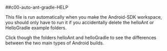 ##c00-auto-ant-gradle-HELP

This file is run automatically when you make the Android-SDK workspace, you should only have to run it if you accidentally delete the helloAnt or HelloGradle example folders.

Click though the folders helloAnt and helloGradle to see the differences between the two main types of Android builds.




